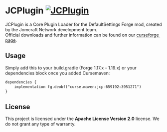 JCPlugin [![JCPlugin](https://github.com/Jomcraft-Network/JCPlugin/actions/workflows/build.yml/badge.svg?branch=master)](https://github.com/Jomcraft-Network/JCPlugin/actions/workflows/build.yml)
=============

JCPlugin is a Core Plugin Loader for the DefaultSettings Forge mod, created by the Jomcraft Network development team. Official downloads and further information can be found on our [curseforge page](https://www.curseforge.com/minecraft/mc-mods/jcplugin).

## Usage
Simply add this to your build.gradle (Forge 1.17.x - 1.19.x) or your dependencies block once you added Cursemaven:

```md
dependencies {
    implementation fg.deobf("curse.maven:jcp-659192:3951271")
}
```

## License
This project is licensed under the **Apache License Version 2.0** license. We do not grant any type of warranty.
